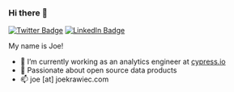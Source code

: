 ### Hi there 👋

[![Twitter Badge](https://img.shields.io/badge/Twitter-Profile-informational?style=flat&logo=twitter&logoColor=white&color=1CA2F1)](https://twitter.com/simply-joe-llc)
[![LinkedIn Badge](https://img.shields.io/badge/LinkedIn-Profile-informational?style=flat&logo=linkedin&logoColor=white&color=0D76A8)](https://www.linkedin.com/in/joseph-krawiec/)

My name is Joe! 
- 🔭 I’m currently working as an analytics engineer at [cypress.io](https://www.cypress.io/)
- 🌱 Passionate about open source data products
- 📫 joe [at] joekrawiec.com
